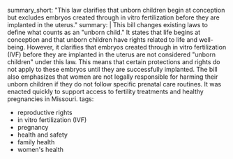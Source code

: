 summary_short: "This law clarifies that unborn children begin at conception but excludes embryos created through in vitro fertilization before they are implanted in the uterus."
summary: |
  This bill changes existing laws to define what counts as an "unborn child." It states that life begins at conception and that unborn children have rights related to life and well-being. However, it clarifies that embryos created through in vitro fertilization (IVF) before they are implanted in the uterus are not considered "unborn children" under this law. This means that certain protections and rights do not apply to these embryos until they are successfully implanted. The bill also emphasizes that women are not legally responsible for harming their unborn children if they do not follow specific prenatal care routines. It was enacted quickly to support access to fertility treatments and healthy pregnancies in Missouri.
tags:
  - reproductive rights
  - in vitro fertilization (IVF)
  - pregnancy
  - health and safety
  - family health
  - women's health
